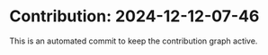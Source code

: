 # Contribution: 2024-12-12-07-46
This is an automated commit to keep the contribution graph active.
